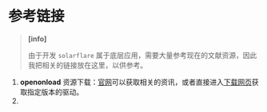 # 参考链接

> **[info]**
>
> 由于开发 `solarflare` 属于底层应用，需要大量参考现在的文献资源，因此我把相关的链接放在这里，以供参考。
>

1. **openonload** 资源下载：[官网](https://www.openonload.org/download.html)可以获取相关的资讯，或者直接进入[下载网页](https://www.openonload.org/download/)获取指定版本的驱动。
2. 


